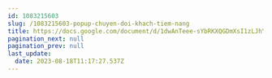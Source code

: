 ```yaml
---
id: 1083215603
slug: /1083215603-popup-chuyen-doi-khach-tiem-nang
title: https://docs.google.com/document/d/1dwAnTeee-sYbRKXQGDmXsI1zLJhYPzQ5243Q8y6M7Lg
pagination_next: null
pagination_prev: null
last_update:
  date: 2023-08-18T11:17:27.537Z
---
```



